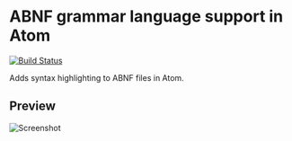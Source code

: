 # ABNF grammar language support in Atom
[![Build Status](https://travis-ci.org/jmitchell/language-abnf.svg?branch=master)](https://travis-ci.org/jmitchell/language-abnf)

Adds syntax highlighting to ABNF files in Atom.

## Preview
![Screenshot][screenshot]



[screenshot]: https://user-images.githubusercontent.com/77286/53190546-b21fd600-35be-11e9-8be8-06e9f4f753ad.png
